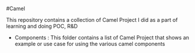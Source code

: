 #Camel

This repository contains a collection of Camel Project I did as a part of learning and doing POC, R&D

* Components : This folder contains a list of Camel Project that shows an example or use case for using the various camel components
